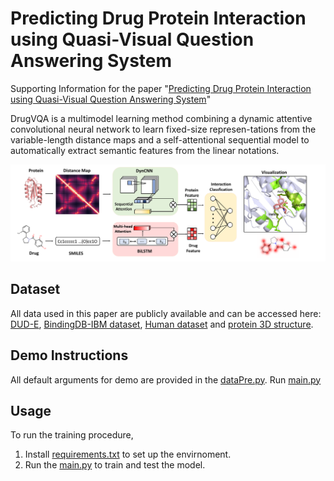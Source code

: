 # Predicting Drug Protein Interaction using Quasi-Visual Question Answering System

Supporting Information for the paper "[Predicting Drug Protein Interaction using Quasi-Visual Question Answering System](https://www.baidu.com)"

DrugVQA is a multimodel learning method combining a dynamic attentive convolutional neural network to learn fixed-size represen-tations from the variable-length distance maps and a self-attentional sequential model to automatically extract semantic features from the linear notations.

![DrugVQA](Image/drugVQA.png)


## Dataset
All data used in this paper are publicly available and can be accessed here: [DUD-E](http://dude.docking.org ), [BindingDB-IBM dataset](https://github.com/IBM/InterpretableDTIP), [Human dataset](https://github.com/masashitsubaki/CPI_prediction/tree/master/dataset) and [protein 3D structure](https://www.rcsb.org).


## Demo Instructions
All default arguments for demo are provided in the [dataPre.py](./dataPre.py).
Run [main.py](./main.py)

## Usage
To run the training procedure,

1. Install [requirements.txt](./requirements.text) to set up the envirnoment.
2. Run the [main.py](./main.py) to train and test the model.
